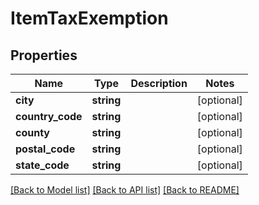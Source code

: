 # ItemTaxExemption

## Properties
Name | Type | Description | Notes
------------ | ------------- | ------------- | -------------
**city** | **string** |  | [optional] 
**country_code** | **string** |  | [optional] 
**county** | **string** |  | [optional] 
**postal_code** | **string** |  | [optional] 
**state_code** | **string** |  | [optional] 

[[Back to Model list]](../README.md#documentation-for-models) [[Back to API list]](../README.md#documentation-for-api-endpoints) [[Back to README]](../README.md)


